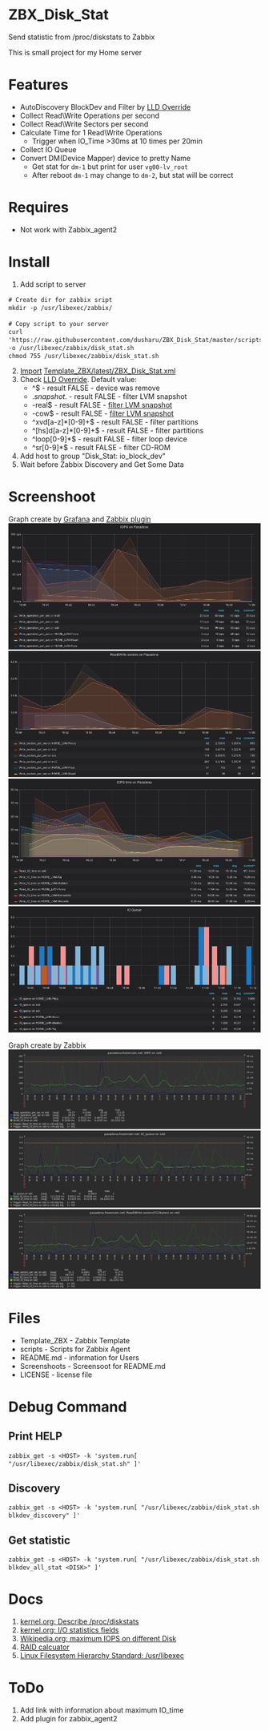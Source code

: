 # ZBX_Disk_Stat
Send statistic from /proc/diskstats to Zabbix

This is small project for my Home server

# Features
  * AutoDiscovery BlockDev and Filter by [LLD Override](https://www.zabbix.com/documentation/current/manual/discovery/low_level_discovery#override) 
  * Collect Read\Write Operations per second
  * Collect Read\Write Sectors per second
  * Calculate Time for 1 Read\Write Operations
    * Trigger when IO_Time >30ms at 10 times per 20min
  * Collect IO Queue
  * Convert DM(Device Mapper) device to pretty Name
    * Get stat for `dm-1` but print for user `vg00-lv_root`
    * After reboot `dm-1` may change to `dm-2`, but stat will be correct

# Requires
  * Not work with Zabbix_agent2

# Install
  1. Add script to server

```
# Create dir for zabbix sript
mkdir -p /usr/libexec/zabbix/

# Copy script to your server
curl 'https://raw.githubusercontent.com/dusharu/ZBX_Disk_Stat/master/scripts/disk_stat.sh' -o /usr/libexec/zabbix/disk_stat.sh
chmod 755 /usr/libexec/zabbix/disk_stat.sh
```
  2. [Import](https://www.zabbix.com/documentation/current/ru/manual/xml_export_import) [Template_ZBX/latest/ZBX_Disk_Stat.xml](Template_ZBX/latest/ZBX_Disk_Stat.xml)
  3. Check [LLD Override](https://www.zabbix.com/documentation/current/manual/discovery/low_level_discovery#override). Default value:
     * ^$ - result FALSE - device was remove
     * .*snapshot.* - result FALSE - filter LVM snapshot
     * -real$ - result FALSE - [filter LVM snapshot](https://rwmj.wordpress.com/2010/09/28/how-lvm-does-snapshots/)
     * -cow$ - result FALSE - [filter LVM snapshot](https://rwmj.wordpress.com/2010/09/28/how-lvm-does-snapshots/)
     * ^xvd[a-z]*[0-9]+$ - result FALSE - filter partitions
     * ^[hs]d[a-z]*[0-9]+$ - result FALSE - filter partitions
     * ^loop[0-9]*$ - result FALSE - filter loop device
     * ^sr[0-9]*$ - result FALSE - filter CD-ROM
  4. Add host to group "Disk_Stat: io_block_dev"
  5. Wait before Zabbix Discovery and Get Some Data


# Screenshoot
Graph create by [Grafana](https://grafana.com/) and [Zabbix plugin](https://grafana.com/grafana/plugins/alexanderzobnin-zabbix-app)
![1-Disk_Stat_IOPS.png](/Screenshoots/1-Disk_Stat_IOPS.png)
![2-Disk_Stat_RW_Sectors.png](/Screenshoots/2-Disk_Stat_RW_Sectors.png)
![3-Disk_Stat_IO_time.png](/Screenshoots/3-Disk_Stat_IO_time.png)
![4-Disk_Stat_IO_Queue.png](/Screenshoots/4-Disk_Stat_IO_Queue.png)

Graph create by Zabbix
![10-Disk_Stat_IOPS_zbx.png](/Screenshoots/10-Disk_Stat_IOPS_zbx.png)
![11-Disk_Stat_IO_Queue_zbx.png](/Screenshoots/11-Disk_Stat_IO_Queue_zbx.png)
![12-Disk_Stat_RW_Sectors_zbx.png](/Screenshoots/12-Disk_Stat_RW_Sectors_zbx.png)


# Files
  * Template_ZBX - Zabbix Template
  * scripts - Scripts for Zabbix Agent
  * README.md - information for Users
  * Screenshoots - Screensoot for README.md
  * LICENSE - license file

# Debug Command
## Print HELP
```
zabbix_get -s <HOST> -k 'system.run[ "/usr/libexec/zabbix/disk_stat.sh" ]'
```
## Discovery
```
zabbix_get -s <HOST> -k 'system.run[ "/usr/libexec/zabbix/disk_stat.sh blkdev_discovery" ]'
```
## Get statistic
```
zabbix_get -s <HOST> -k 'system.run[ "/usr/libexec/zabbix/disk_stat.sh blkdev_all_stat <DISK>" ]'
```

# Docs
  1. [kernel.org: Describe /proc/diskstats](https://www.kernel.org/doc/Documentation/ABI/testing/procfs-diskstats)
  2. [kernel.org: I/O statistics fields](https://www.kernel.org/doc/Documentation/admin-guide/iostats.rst)
  3. [Wikipedia.org: maximum IOPS on different Disk](https://en.wikipedia.org/wiki/IOPS)
  4. [RAID calcuator](https://wintelguy.com/raidperf.pl)
  5. [Linux Filesystem Hierarchy Standard: /usr/libexec](https://refspecs.linuxfoundation.org/FHS_3.0/fhs/ch04s07.html)

# ToDo
  1. Add link with information about maximum IO_time
  2. Add plugin for zabbix_agent2
